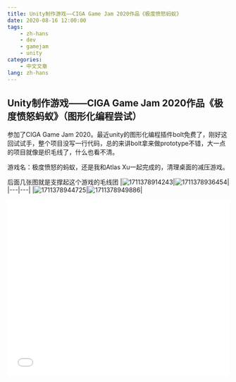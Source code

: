 ```yaml
---
title: Unity制作游戏——CIGA Game Jam 2020作品《极度愤怒蚂蚁》
date: 2020-08-16 12:00:00
tags: 
    - zh-hans
    - dev
    - gamejam
    - unity
categories:
    - 中文文章
lang: zh-hans
---
```


## Unity制作游戏——CIGA Game Jam 2020作品《极度愤怒蚂蚁》（图形化编程尝试）

参加了CIGA Game Jam 2020。最近unity的图形化编程插件bolt免费了，刚好这回试试手，整个项目没写一行代码，总的来讲bolt拿来做prototype不错，大一点的项目就像是织毛线了，什么也看不清。

游戏名：极度愤怒的蚂蚁，还是我和Atlas Xu一起完成的，清理桌面的减压游戏。

后面几张图就是支撑起这个游戏的毛线团
|![1711378914243](https://cdn.brightgames.top/md/1711378914243.png)|![1711378936454](https://cdn.brightgames.top/md/1711378936454.png)|
|---|---|
|![1711378944725](https://cdn.brightgames.top/md/1711378944725.png)|![1711378949886](https://cdn.brightgames.top/md/1711378949886.png)|

<iframe src="//player.bilibili.com/player.html?aid=841761517&bvid=BV1M54y1e7XY&cid=225107687&p=1" scrolling="no" border="0" frameborder="no" framespacing="0" allowfullscreen="true" width="100%" height="400px"> </iframe>




